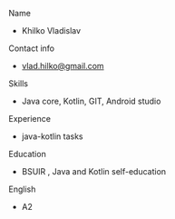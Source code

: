 Name
- Khilko Vladislav

Contact info 
- vlad.hilko@gmail.com 

Skills
- Java core, Kotlin, GIT, Android studio

Experience
- java-kotlin tasks

Education
- BSUIR , Java and Kotlin self-education

English
- A2
